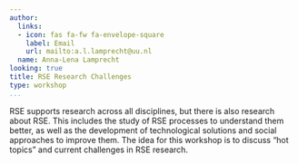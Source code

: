 ```yaml
---
author:
  links:
  - icon: fas fa-fw fa-envelope-square
    label: Email
    url: mailto:a.l.lamprecht@uu.nl
  name: Anna-Lena Lamprecht
looking: true
title: RSE Research Challenges
type: workshop
...
```


RSE supports research across all disciplines, but there is also research about RSE. This includes the study of RSE processes to understand them better, as well as the development of technological solutions and social approaches to improve them. The idea for this workshop is to discuss “hot topics” and current challenges in RSE research.
